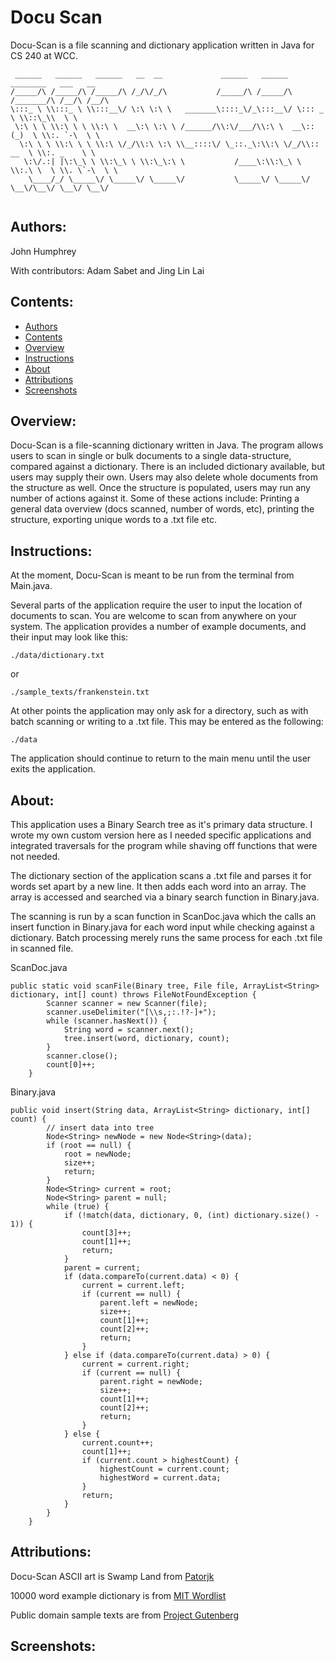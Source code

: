 # Docu Scan
Docu-Scan is a file scanning and dictionary application written in Java for CS 240 at WCC.

```
 ______   ______   ______   __  __             ______   ______   ________   ___   __      
/_____/\ /_____/\ /_____/\ /_/\/_/\           /_____/\ /_____/\ /_______/\ /__/\ /__/\    
\:::_ \ \\:::_ \ \\:::__\/ \:\ \:\ \   _______\::::_\/_\:::__\/ \::: _  \ \\::\_\\  \ \   
 \:\ \ \ \\:\ \ \ \\:\ \  __\:\ \:\ \ /______/\\:\/___/\\:\ \  __\::(_)  \ \\:. `-\  \ \  
  \:\ \ \ \\:\ \ \ \\:\ \/_/\\:\ \:\ \\__::::\/ \_::._\:\\:\ \/_/\\:: __  \ \\:. _    \ \ 
   \:\/.:| |\:\_\ \ \\:\_\ \ \\:\_\:\ \           /____\:\\:\_\ \ \\:.\ \  \ \\. \`-\  \ \
    \____/_/ \_____\/ \_____\/ \_____\/           \_____\/ \_____\/ \__\/\__\/ \__\/ \__\/
                                                                                          
```                                                                                          


## Authors:

John Humphrey

With contributors: Adam Sabet and Jing Lin Lai


## Contents:

- [Authors](#authors)
- [Contents](#contents)
- [Overview](#overview)
- [Instructions](#instructions)
- [About](#about)
- [Attributions](#attributions)
- [Screenshots](#screenshots)


## Overview:

Docu-Scan is a file-scanning dictionary written in Java. The program allows users to scan in single or bulk documents to a single data-structure, compared against a dictionary. 
There is an included dictionary available, but users may supply their own. Users may also delete whole documents from the structure as well. 
Once the structure is populated, users may run any number of actions against it. Some of these actions include: Printing a general data overview (docs scanned, number of words, etc), printing the structure, exporting unique words to a .txt file etc.


## Instructions:

At the moment, Docu-Scan is meant to be run from the terminal from Main.java.

Several parts of the application require the user to input the location of documents to scan. You are welcome to scan from anywhere on your system. 
The application provides a number of example documents, and their input may look like this:

```
./data/dictionary.txt
```

or

```
./sample_texts/frankenstein.txt
```

At other points the application may only ask for a directory, such as with batch scanning or writing to a .txt file. 
This may be entered as the following:

```
./data
```

The application should continue to return to the main menu until the user exits the application.


## About:

This application uses a Binary Search tree as it's primary data structure. I wrote my own custom version here as I needed specific applications and integrated traversals for the program while shaving off functions that were not needed. 

The dictionary section of the application scans a .txt file and parses it for words set apart by a new line. It then adds each word into an array. The array is accessed and searched via a binary search function in Binary.java.

The scanning is run by a scan function in ScanDoc.java which the calls an insert function in Binary.java for each word input while checking against a dictionary. Batch processing merely runs the same process for each .txt file in scanned file.

ScanDoc.java
```
public static void scanFile(Binary tree, File file, ArrayList<String> dictionary, int[] count) throws FileNotFoundException {
        Scanner scanner = new Scanner(file);
        scanner.useDelimiter("[\\s,;:.!?-]+");
        while (scanner.hasNext()) {
            String word = scanner.next();
            tree.insert(word, dictionary, count);
        }
        scanner.close();
        count[0]++;
    }
```

Binary.java
```
public void insert(String data, ArrayList<String> dictionary, int[] count) {
        // insert data into tree
        Node<String> newNode = new Node<String>(data);
        if (root == null) {
            root = newNode;
            size++;
            return;
        }
        Node<String> current = root;
        Node<String> parent = null;
        while (true) {
            if (!match(data, dictionary, 0, (int) dictionary.size() - 1)) {
                count[3]++;
                count[1]++;
                return;
            }
            parent = current;
            if (data.compareTo(current.data) < 0) {
                current = current.left;
                if (current == null) {
                    parent.left = newNode;
                    size++;
                    count[1]++;
                    count[2]++;
                    return;
                }
            } else if (data.compareTo(current.data) > 0) {
                current = current.right;
                if (current == null) {
                    parent.right = newNode;
                    size++;
                    count[1]++;
                    count[2]++;
                    return;
                }
            } else {
                current.count++;
                count[1]++;
                if (current.count > highestCount) {
                    highestCount = current.count;
                    highestWord = current.data;
                }
                return;
            }
        }
    }
```


## Attributions:

Docu-Scan ASCII art is Swamp Land from [Patorjk](https://patorjk.com/software/taag/#p=display&f=Swamp%20Land&t=Docu-Scan)

10000 word example dictionary is from [MIT Wordlist](https://www.mit.edu/~ecprice/wordlist.10000)

Public domain sample texts are from [Project Gutenberg](https://www.gutenberg.org/browse/scores/top)

## Screenshots:



